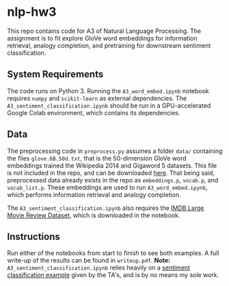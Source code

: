 # nlp-hw3

This repo contains code for A3 of Natural Language Processing. The assignment is to fit explore GloVe word embeddings for information retrieval, analogy completion, and pretraining for downstream sentiment classification.

## System Requirements

The code runs on Python 3. Running the `A3_word_embed.ipynb` notebook requires `numpy` and `scikit-learn` as external dependencies. The `A3_sentiment_classification.ipynb` should be run in a GPU-accelerated Google Colab environment, which contains its dependencies.

## Data

The preprocessing code in `preprocess.py` assumes a folder `data/` containing the files `glove.6B.50d.txt`, that is the 50-dimension GloVe word embeddings trained the Wikipedia 2014 and Gigaword 5 datasets. This file is not included in the repo, and can be downloaded [here](https://nlp.stanford.edu/projects/glove/). That being said, preprocessed data already exists in the repo as `embeddings.p`, `vocab.p`, and `vocab_list.p`. These embeddings are used to run `A3_word_embed.ipynb`, which performs information retrieval and analogy completion. 

The `A3_sentiment_classification.ipynb` also requires the [IMDB Large Movie Review Dataset](http://ai.stanford.edu/~amaas/data/sentiment/), which is downloaded in the notebook.

## Instructions

Run either of the notebooks from start to finish to see both examples. A full write-up of the results can be found in `writeup.pdf`. **Note:** `A3_sentiment_classification.ipynb` relies heavily on a [sentiment classification example](https://colab.research.google.com/drive/14GAMb7c6FbDnhWvqcliCZ8KYNvqdnQz7?usp=sharing#scrollTo=uofVxyhMbVtx) given by the TA's, and is by no means my sole work.
